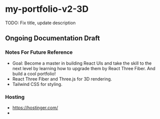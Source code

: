 # my-portfolio-v2-3D
TODO: Fix title, update description

## Ongoing Documentation Draft

### Notes For Future Reference

- Goal: Become a master in building React UIs and take the skill to the next level by learning how to upgrade them by React Three Fiber. And build a cool portfolio!
- React Three Fiber and Three.js for 3D rendering. 
- Tailwind CSS for styling.

### Hosting 

- https://hostinger.com/
- 
